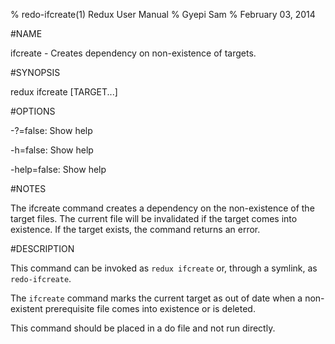 % redo-ifcreate(1) Redux User Manual 
% Gyepi Sam
% February 03, 2014 

<!-- DO NOT EDIT -- Autogenerated file. Really! -->


#NAME

ifcreate - Creates dependency on non-existence of targets.

#SYNOPSIS

redux ifcreate [TARGET...]

#OPTIONS

  -?=false: Show help

  -h=false: Show help

  -help=false: Show help



#NOTES


The ifcreate command creates a dependency on the non-existence of the target files.
The current file will be invalidated if the target comes into existence.
If the target exists, the command returns an error.


#DESCRIPTION

This command can be invoked as `redux ifcreate` or, through a symlink, as `redo-ifcreate`.

The `ifcreate` command marks the current target as out of date when a
non-existent prerequisite file comes into existence or is deleted.

This command should be placed in a do file and not run directly.
